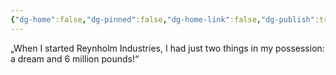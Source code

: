 ```yaml
---
{"dg-home":false,"dg-pinned":false,"dg-home-link":false,"dg-publish":true,"tags":["dgblip"],"disabled rules":["yaml-title","yaml-title-alias","file-name-heading"],"title":"philipp on mastodon @ 2024-03-28","created-date":"2024-03-28T08:40:58","id":112172417597722510,"updated-date":"2025-05-02T08:50:44","dg-path":"blips/112172417597722519.md","permalink":"/blips/112172417597722519/","dgPassFrontmatter":true}
---
```



„When I started Reynholm Industries, I had just two things in my possession: a dream and 6 million pounds!“



